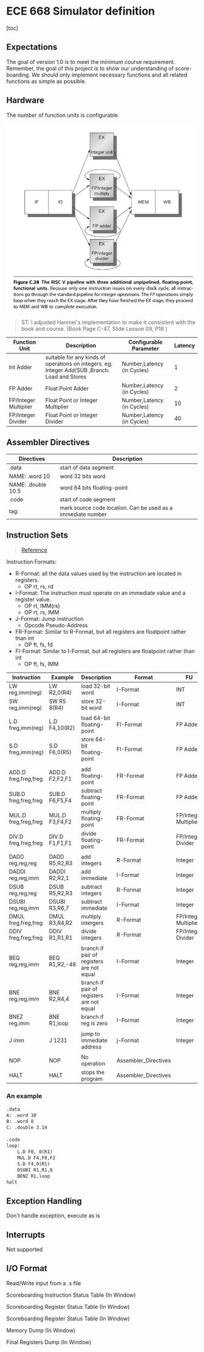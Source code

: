 # ECE 668 Simulator definition
[toc]

## Expectations

The goal of version 1.0 is to meet the minimum course requirement. Remember, the goal of this project is to show our understanding of score-boarding. We should only implement necessary functions and all related functions as simple as possible.

## Hardware

The number of function units is configurable

<img src="image-20201110145819420.png" alt="image-20201110145819420" style="zoom:67%;" />

>  ST: I adjusted Hanmei's implementation to make it consistent with the book and course. (Book Page C-47, Slide Lesson 09, P18 ) 


| Function Unit    | Description| Configurable Parameter |Latency|
| -------- |-------- |-------- |-------- |
| Int Adder    | suitable for any kinds of operations on integers. eg: Integer Add/SUB ,Branch. Load and Stores |Number,Latency (in Cycles)|1|
| FP Adder   | Float Point Adder      |Number,Latency (in Cycles)|2|
| FP/Integer Multiplier | Float Point or Integer Multiplier |Number,Latency (in Cycles)|10|
| FP/Integer Divider | Float Point or Integer Divider  |Number,Latency (in Cycles)|40|

## Assembler Directives


| Directives |  Description|
| ----------- | ------ |
| .data       | start of data segment   |
| NAME: .word  10| word 32 bits word |
| NAME: .double 10.5| word 64 bits floating-point |
| .code         | start of code segment |
| tag:         | mark source code location. Can be used as a immediate number |

## Instruction Sets

> [Reference](https://en.wikibooks.org/wiki/MIPS_Assembly/Instruction_Formats)

Instruction Formats:
- R-Format:  all the data values used by the instruction are located in registers. 
  - OP rt, rs, rd
- I-Format:  The instruction must operate on an immediate value and a register value. 
  - OP rt, IMM(rs)
  - OP  rt, rs, IMM
- J-Format: Jump instruction
  - Opcode Pseudo-Address 
- FR-Format: Similar to R-Format, but all registers are floatpoint rather than int
  - OP ft, fs, fd
- FI-Format: Similar to I-Format, but all registers are floatpoint rather than int
  - OP ft, fs, IMM


| Instruction | Example | Description|Format|FU|
| ----------- | ---- | ------ | ------ |------ |
| LW reg,imm(reg) |LW R2,0(R4)|load 32-bit word|I-Format|INT|
| SW reg,imm(reg)|SW R5 8(R4)|store 32-bit word|I-Format|INT|
| |||||
| L.D freg,imm(reg) |L.D F4,10(R2)|load 64-bit floating-point|FI-Format|FP Adder|
| S.D freg,imm(reg)|S.D F6,0(R5)|store 64-bit floating-point|FI-Format|FP Adder|
| |||||
| ADD.D freg,freg,freg| ADD.D F2,F2,F1  |add floating-point|FR-Format|FP Adder|
| SUB.D freg,freg,freg | SUB.D F6,F5,F4 |subtract floating-point|FR-Format|FP Adder|
| MUL.D freg,freg,freg| MUL.D F3,F4,F2 |multiply floating-point|FR-Format|FP/Integer Multiplier|
| DIV.D freg,freg,freg| DIV.D F1,F1,F1  |divide floating-point|FR-Format|FP/Integer Divider|
| |||||
| DADD reg,reg,reg| DADD R5,R2,R3 | add integers|R-Format|Integer|
| DADDI reg,reg,imm| DADDI R2,R2,1 | add immediate|I-Format|Integer|
| DSUB reg,reg,reg| DSUB R5,R2,R3 | subtract integers|R-Format|Integer|
| DSUBI reg,reg,imm| DSUBI R3,R6,7 | subtract immediate|I-Format|Integer|
| DMUL freg,freg,freg| DMUL R3,R4,R2 |multiply intergers|R-Format|FP/Integer Multiplier|
| DDIV freg,freg,freg| DDIV R1,R1,R1  |divide integers|R-Format|FP/Integer Divider|
| |||||
| BEQ reg,reg,imm| BEQ R1,R2,-48  |branch if pair of registers are not equal|I-Format|Integer|
| BNE reg,reg,imm| BNE R2,R4,4  |branch if pair of registers are not equal|I-Format|Integer|
| BNEZ reg,imm| BNE R1,loop  |branch if reg is zero|I-Format|Integer|
| |||||
| J imm | J 1231 | jump to immediate address         |j-Format|Integer|
| |||||
| NOP | NOP | No operation    | Assembler_Directives ||
| HALT | HALT | stops the program    |Assembler_Directives||

### An example
```
.data
A: .word 10
B: .word 8
C: .double 3.14

.code
loop: 
    L.D F0, 0(R1)
    MUL.D F4,F0,F2
    S.D F4,0(R1)
    DSUBI R1,R1,8
    BENZ R1,loop
halt
```

## Exception Handling

Don't handle exception, execute as is

## Interrupts

Not supported


## I/O Format

Read/Write input from a .s file

Scoreboarding Instruction Status Table (In Window)

Scoreboarding Register Status Table (In Window)

Scoreboarding Register Status Table (In Window)

Memory Dump (In Window)

Final Registers Dump (In Window)

